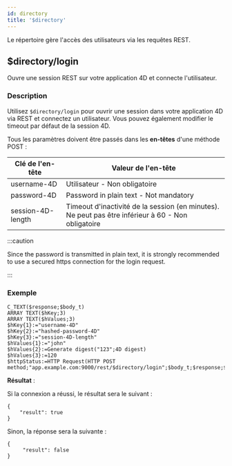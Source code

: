 ```yaml
---
id: directory
title: '$directory'
---
```


Le répertoire gère l'accès des utilisateurs via les requêtes REST.


## $directory/login

Ouvre une session REST sur votre application 4D et connecte l'utilisateur.

### Description

Utilisez `$directory/login` pour ouvrir une session dans votre application 4D via REST et connectez un utilisateur. Vous pouvez également modifier le timeout par défaut de la session 4D.

Tous les paramètres doivent être passés dans les **en-têtes** d'une méthode POST :

| Clé de l'en-tête  | Valeur de l'en-tête                                                                                |
| ----------------- | -------------------------------------------------------------------------------------------------- |
| username-4D       | Utilisateur - Non obligatoire                                                                      |
| password-4D       | Password in plain text - Not mandatory                                                             |
| session-4D-length | Timeout d'inactivité de la session (en minutes). Ne peut pas être inférieur à 60 - Non obligatoire |

:::caution

Since the password is transmitted in plain text, it is strongly recommended to use a secured https connection for the login request.

:::

### Exemple

```4d
C_TEXT($response;$body_t)
ARRAY TEXT($hKey;3)
ARRAY TEXT($hValues;3)
$hKey{1}:="username-4D"
$hKey{2}:="hashed-password-4D"
$hKey{3}:="session-4D-length"
$hValues{1}:="john"
$hValues{2}:=Generate digest("123";4D digest)
$hValues{3}:=120
$httpStatus:=HTTP Request(HTTP POST method;"app.example.com:9000/rest/$directory/login";$body_t;$response;$hKey;$hValues)
```

**Résultat** :

Si la connexion a réussi, le résultat sera le suivant :

```
{
    "result": true
}
```

Sinon, la réponse sera la suivante :

```
{
     "result": false
}
```
